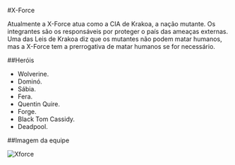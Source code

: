 #X-Force

Atualmente a X-Force atua como a CIA de Krakoa, a nação mutante. Os integrantes são os responsáveis por proteger o país das ameaças externas. Uma das Leis de Krakoa diz que os mutantes não podem matar humanos, mas a X-Force tem a prerrogativa de matar humanos se for necessário.

##Heróis
* Wolverine.
* Dominó.
* Sábia. 
* Fera.
* Quentin Quire.
* Forge.
* Black Tom Cassidy.
* Deadpool.

##Imagem da equipe

![Xforce](https://eb6f93.a2cdn1.secureserver.net/wp-content/uploads/2022/04/todas-equipes-marvel-250422-2.jpg)
